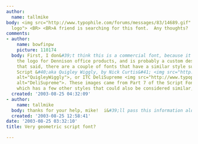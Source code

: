 ```yaml
---
author:
  name: tallmike
body: <img src="http://www.typophile.com/forums/messages/83/14689.gif" alt="ennison
  logo"> <BR> <BR>A friend is searching for this font.  Any thoughts?
comments:
- author:
    name: bowfinpw
    picture: 110174
  body: First, I don&#39;t think this is a commercial font, because it looks like
    the logo for Dennison office products, and is probably a custom design. <BR> <BR>With
    that said, there are a couple of fonts that have a similar style such as Holly
    Script &#40;aka Quigley Wiggly, by Nick Curtis&#41; <img src="http://www.typophile.com/forums/messages/83/14693.gif"
    alt="QuigleyWiggly">, or ITC DeliSupreme <img src="http://www.typophile.com/forums/messages/83/14694.gif"
    alt="DeliSupreme">. These images came from Part 7 of the Script Font ID Guide,
    which has a few other styles that could also be considered similar, like Einhorn/Salut.
  created: '2003-08-25 04:32:09'
- author:
    name: tallmike
  body: thanks for your help, mike!  i&#39;ll pass this information along.  cheers!
  created: '2003-08-25 12:58:41'
date: '2003-08-25 03:32:10'
title: Very geometric script font?

---
```

